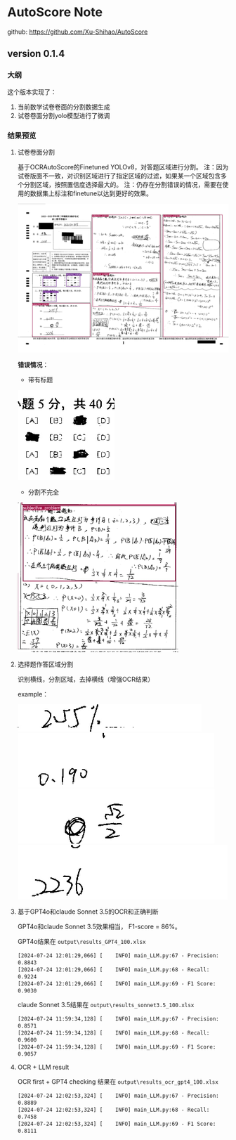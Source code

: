 # AutoScore Note

github: https://github.com/Xu-Shihao/AutoScore

## version 0.1.4

### 大纲
这个版本实现了：

1. 当前数学试卷卷面的分割数据生成
2. 试卷卷面分割yolo模型进行了微调

### 结果预览

1. 试卷卷面分割

    基于OCRAutoScore的Finetuned YOLOv8，对答题区域进行分割。
    注：因为试卷版面不一致，对识别区域进行了指定区域的过滤，如果某一个区域包含多个分割区域，按照置信度选择最大的。
    注：仍存在分割错误的情况，需要在使用的数据集上标注和finetune以达到更好的效果。

    ![image](g2dh229_01081311_01A\segmentation\paper_segmentation.jpg)

    **错误情况**：

    - 带有标题

    ![image](g2dh229_01081311_01A\segmentation\objective_problem_1_g2dh229_01081311_01A.jpg)

    - 分割不完全

    ![image](g2dh229_01081311_01A\image.jpg)

2. 选择题作答区域分割

    识别横线，分割区域，去掉横线（增强OCR结果）

    example：

    ![image](g2dh229_01081311_01A\cloze_segmentation\subjective_problem_3_g2dh229_01081311_01A-1.jpg)
    ![image](g2dh229_01081311_01A\cloze_segmentation\subjective_problem_3_g2dh229_01081311_01A-2.jpg)
    ![image](g2dh229_01081311_01A\cloze_segmentation\subjective_problem_3_g2dh229_01081311_01A-3.jpg)
    ![image](g2dh229_01081311_01A\cloze_segmentation\subjective_problem_3_g2dh229_01081311_01A-4.jpg)

3. 基于GPT4o和claude Sonnet 3.5的OCR和正确判断

    GPT4o和claude Sonnet 3.5效果相当， F1-score = 86%。
    
    GPT4o结果在 ```output\results_GPT4_100.xlsx```

    ```
    [2024-07-24 12:01:29,066] [    INFO] main_LLM.py:67 - Precision: 0.8843
    [2024-07-24 12:01:29,066] [    INFO] main_LLM.py:68 - Recall: 0.9224
    [2024-07-24 12:01:29,066] [    INFO] main_LLM.py:69 - F1 Score: 0.9030
    ```

    claude Sonnet 3.5结果在 ```output\results_sonnet3.5_100.xlsx```
    
    ```
    [2024-07-24 11:59:34,128] [    INFO] main_LLM.py:67 - Precision: 0.8571
    [2024-07-24 11:59:34,128] [    INFO] main_LLM.py:68 - Recall: 0.9600
    [2024-07-24 11:59:34,128] [    INFO] main_LLM.py:69 - F1 Score: 0.9057
    ```

4. OCR + LLM result

    OCR first + GPT4 checking 结果在 ```output\results_ocr_gpt4_100.xlsx```

    ```
    [2024-07-24 12:02:53,324] [    INFO] main_LLM.py:67 - Precision: 0.8889
    [2024-07-24 12:02:53,324] [    INFO] main_LLM.py:68 - Recall: 0.7458
    [2024-07-24 12:02:53,324] [    INFO] main_LLM.py:69 - F1 Score: 0.8111
    ```
